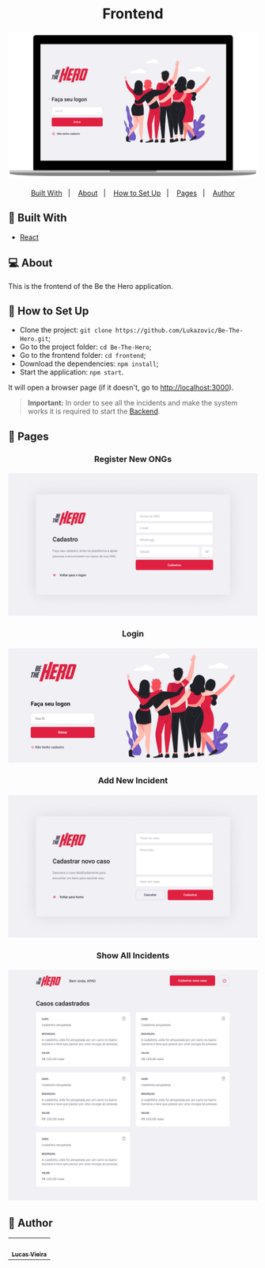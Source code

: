 <h1 align="center">Frontend</h1>
<h4 align="center">
  <img src="./public/bethehero-frontend.png" /><br>
</h4>

<p align="center">
  <a href="#wrench-built-with">Built With</a>&nbsp;&nbsp;&nbsp;|&nbsp;&nbsp;&nbsp;
  <a href="#-about">About</a>&nbsp;&nbsp;&nbsp;|&nbsp;&nbsp;&nbsp;
  <a href="#electric_plug-how-to-set-up">How to Set Up</a>&nbsp;&nbsp;&nbsp;|&nbsp;&nbsp;&nbsp;
  <a href="#page_facing_up-pages">Pages</a>&nbsp;&nbsp;&nbsp;|&nbsp;&nbsp;&nbsp;
  <a href="#pencil-author">Author</a>
</p>

## :wrench: Built With

- [React](https://reactjs.org)

## 💻 About

This is the frontend of the Be the Hero application.

## :electric_plug: How to Set Up

- Clone the project: `git clone https://github.com/Lukazovic/Be-The-Hero.git`;
- Go to the project folder: `cd Be-The-Hero`;
- Go to the frontend folder: `cd frontend`;
- Download the dependencies: `npm install`;
- Start the application: `npm start`.

It will open a browser page (if it doesn't, go to [http://localhost:3000](http://localhost:3000/)).

> **Important:** In order to see all the incidents and make the system works it is required to start the [Backend](https://github.com/Lukazovic/be-the-hero/tree/master/backend#backend).

## :page_facing_up: Pages

<h3 align="center">Register New ONGs</h3>
<h4 align="center">
  <img src="../.github/screenshots/frontend/register-new-ongs.png" /><br>
</h4>

<h3 align="center">Login</h3>
<h4 align="center">
  <img src="../.github/screenshots/frontend/login.png" /><br>
</h4>

<h3 align="center">Add New Incident</h3>
<h4 align="center">
  <img src="../.github/screenshots/frontend/register-new-incident.png" /><br>
</h4>

<h3 align="center">Show All Incidents</h3>
<h4 align="center">
  <img src="../.github/screenshots/frontend/all-incidents.png" /><br>
</h4>

## :pencil: Author

<table>
  <tr>
    <td align="center"><a href="https://github.com/Lukazovic"><img src="https://avatars0.githubusercontent.com/u/54550926?s=460&u=cdeeac652ce0597a986fbdcff6e249ad27a1f1da&v=4" width="100px;" alt=""/><br /><sub><b>Lucas Vieira</b></sub></a><br /></td>
  <tr>
</table>
